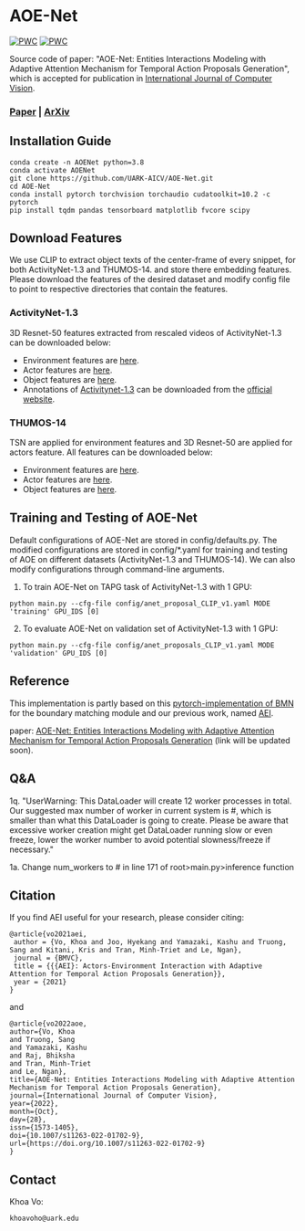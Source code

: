 # AOE-Net
[![PWC](https://img.shields.io/endpoint.svg?url=https://paperswithcode.com/badge/aoe-net-entities-interactions-modeling-with/temporal-action-proposal-generation-on)](https://paperswithcode.com/sota/temporal-action-proposal-generation-on?p=aoe-net-entities-interactions-modeling-with)
[![PWC](https://img.shields.io/endpoint.svg?url=https://paperswithcode.com/badge/aoe-net-entities-interactions-modeling-with/temporal-action-proposal-generation-on-thumos)](https://paperswithcode.com/sota/temporal-action-proposal-generation-on-thumos?p=aoe-net-entities-interactions-modeling-with)

Source code of paper:
 "AOE-Net: Entities Interactions Modeling with Adaptive Attention Mechanism for Temporal Action Proposals Generation",
  which is accepted for publication in [International Journal of Computer Vision](https://www.springer.com/journal/11263).

### [Paper](https://link.springer.com/article/10.1007/s11263-022-01702-9) | [ArXiv](https://arxiv.org/abs/2210.02578)

## Installation Guide

```
conda create -n AOENet python=3.8
conda activate AOENet
git clone https://github.com/UARK-AICV/AOE-Net.git
cd AOE-Net
conda install pytorch torchvision torchaudio cudatoolkit=10.2 -c pytorch
pip install tqdm pandas tensorboard matplotlib fvcore scipy
```

## Download Features
We use CLIP to extract object texts of the center-frame of every snippet, for both ActivityNet-1.3 and THUMOS-14. and store there embedding features.
Please download the features of the desired dataset and modify config file to point to respective directories that contain the features.
### ActivityNet-1.3
3D Resnet-50 features extracted from rescaled videos of ActivityNet-1.3 can be downloaded below:
* Environment features are [here](https://drive.google.com/file/d/1hPhcQ7EzyCh0A3SyZfgZScFVFZMEvVhe/view?usp=sharing).
* Actor features are [here](https://drive.google.com/file/d/1lOQG1FgDseRKDs3RNgpKd000OOZiag1s/view?usp=sharing).
* Object features are [here](https://uark-my.sharepoint.com/:u:/g/personal/sangt_uark_edu/EW1wAz-z955HuZUD49yxAaQB8Rc3eOPMpkWZQ0b2LURqnA?e=jj9zSU).
* Annotations of [Activitynet-1.3](http://ec2-52-25-205-214.us-west-2.compute.amazonaws.com/files/activity_net.v1-3.min.json) can be downloaded from the [official website](http://activity-net.org/download.html).
### THUMOS-14
TSN are applied for environment features and 3D Resnet-50 are applied for actors feature. All features can be downloaded below:
* Environment features are [here](https://uark-my.sharepoint.com/:u:/g/personal/sangt_uark_edu/ERQcaeycpdFOmffw-filucgBUe6p-8_qG2ljPUD1_94_Tw?e=AFRMLb).
* Actor features are [here](https://uark-my.sharepoint.com/:u:/g/personal/sangt_uark_edu/EVIEseHjREJMom56WXkdGR8BFoR9OCOSRSYE3zKSJs3q2A?e=tC8hH5).
* Object features are [here](https://uark-my.sharepoint.com/:u:/g/personal/sangt_uark_edu/EazG3ctZhYVLrXcfxTNnNlIBzKOAB2NOIfoWUCMMLzfM3w?e=is60v9).

## Training and Testing  of AOE-Net
Default configurations of AOE-Net are stored in config/defaults.py.
The modified configurations are stored in config/*.yaml for training and testing of AOE on different datasets (ActivityNet-1.3 and THUMOS-14).
We can also modify configurations through command-line arguments.

1. To train AOE-Net on TAPG task of ActivityNet-1.3 with 1 GPU:
```
python main.py --cfg-file config/anet_proposal_CLIP_v1.yaml MODE 'training' GPU_IDS [0]
```

2. To evaluate AOE-Net on validation set of ActivityNet-1.3 with 1 GPU:
```
python main.py --cfg-file config/anet_proposals_CLIP_v1.yaml MODE 'validation' GPU_IDS [0]
```

## Reference

This implementation is partly based on this [pytorch-implementation of BMN](https://github.com/JJBOY/BMN-Boundary-Matching-Network.git) for the boundary matching module and our previous work, named [AEI](https://github.com/UARK-AICV/TAPG-AgentEnvInteration).

paper: [AOE-Net: Entities Interactions Modeling with Adaptive Attention Mechanism for Temporal Action Proposals Generation](https://github.com/UARK-AICV/AOE-Net) (link will be updated soon).


## Q&A
1q. "UserWarning: This DataLoader will create 12 worker processes in total. Our suggested max number of worker in current system is #, which is smaller than what this DataLoader is going to create. Please be aware that excessive worker creation might get DataLoader running slow or even freeze, lower the worker number to avoid potential slowness/freeze if necessary."

1a. Change num_workers to # in line 171 of root>main.py>inference function

## Citation
If you find AEI useful for your research, please consider citing:
```
@article{vo2021aei,
 author = {Vo, Khoa and Joo, Hyekang and Yamazaki, Kashu and Truong, Sang and Kitani, Kris and Tran, Minh-Triet and Le, Ngan},
 journal = {BMVC},
 title = {{{AEI}: Actors-Environment Interaction with Adaptive Attention for Temporal Action Proposals Generation}},
 year = {2021}
}
```

and 
```
@article{vo2022aoe,
author={Vo, Khoa
and Truong, Sang
and Yamazaki, Kashu
and Raj, Bhiksha
and Tran, Minh-Triet
and Le, Ngan},
title={AOE-Net: Entities Interactions Modeling with Adaptive Attention Mechanism for Temporal Action Proposals Generation},
journal={International Journal of Computer Vision},
year={2022},
month={Oct},
day={28},
issn={1573-1405},
doi={10.1007/s11263-022-01702-9},
url={https://doi.org/10.1007/s11263-022-01702-9}
}
```

## Contact
Khoa Vo:
```
khoavoho@uark.edu
```
